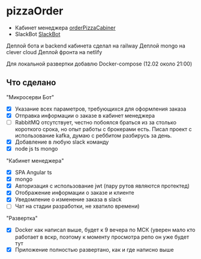 # pizzaOrder

- Кабинет менеджера [orderPizzaCabiner](https://moonlit-quokka-34e20c.netlify.app/)
- SlackBot [SlackBot](https://slack.com/oauth/v2/authorize?client_id=3714160334199.4770067573507&scope=channels:history,chat:write,commands,groups:history,im:history,incoming-webhook,mpim:history,users.profile:read,users:read&user_scope=)

Деплой бота и backend кабинета сделал на railway
Деплой mongo на clever cloud
Деплой фронта на netlify

Для локальной развертки добавлю Docker-compose (12.02 около 21:00)

## Что сделано

"Микросерви Бот"
- [x] Указание всех параметров, требующихся для оформления заказа
- [x] Отправка информации о заказе в кабинет менеджера
- [ ] RabbitMQ отсутствует, честно побоялся браться из за столько короткого срока, но опыт работы с брокерами есть. Писал проект с использование kafka, думаю с реббитом разбирусь за день.
- [x] Добавление в любую slack команду
- [x] node js ts mongo

"Кабинет менеджера"
- [x] SPA Angular ts
- [x] mongo
- [x] Авторизация с использование jwt (пару рутов являются протектед)
- [x] Отображение информации о заказе и клиенте
- [x] Уведомление о изменение заказа в slack
- [ ] Чат на стадии разработки, не хватило времени)

"Развертка"
- [x] Docker как написал выше, будет к 9 вечера по МСК (уверен мало кто работает в вскр, поэтому к моменту просмотра репо он уже будет тут
- [x] Приложение полностью развертано, как и где написно выше
